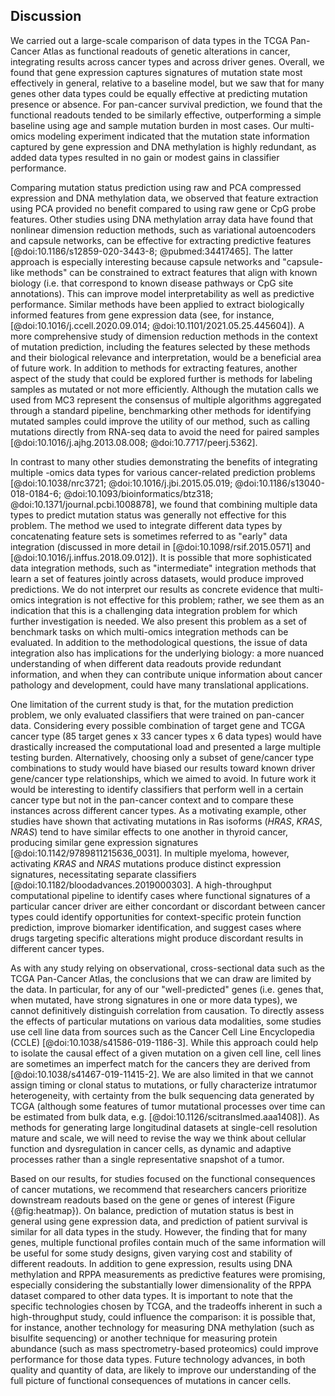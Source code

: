 ## Discussion

We carried out a large-scale comparison of data types in the TCGA Pan-Cancer Atlas as functional readouts of genetic alterations in cancer, integrating results across cancer types and across driver genes.
Overall, we found that gene expression captures signatures of mutation state most effectively in general, relative to a baseline model, but we saw that for many genes other data types could be equally effective at predicting mutation presence or absence.
For pan-cancer survival prediction, we found that the functional readouts tended to be similarly effective, outperforming a simple baseline using age and sample mutation burden in most cases.
Our multi-omics modeling experiment indicated that the mutation state information captured by gene expression and DNA methylation is highly redundant, as added data types resulted in no gain or modest gains in classifier performance.

Comparing mutation status prediction using raw and PCA compressed expression and DNA methylation data, we observed that feature extraction using PCA provided no benefit compared to using raw gene or CpG probe features.
Other studies using DNA methylation array data have found that nonlinear dimension reduction methods, such as variational autoencoders and capsule networks, can be effective for extracting predictive features [@doi:10.1186/s12859-020-3443-8; @pubmed:34417465].
The latter approach is especially interesting because capsule networks and "capsule-like methods" can be constrained to extract features that align with known biology (i.e. that correspond to known disease pathways or CpG site annotations).
This can improve model interpretability as well as predictive performance.
Similar methods have been applied to extract biologically informed features from gene expression data (see, for instance, [@doi:10.1016/j.ccell.2020.09.014; @doi:10.1101/2021.05.25.445604]).
A more comprehensive study of dimension reduction methods in the context of mutation prediction, including the features selected by these methods and their biological relevance and interpretation, would be a beneficial area of future work.
In addition to methods for extracting features, another aspect of the study that could be explored further is methods for labeling samples as mutated or not more efficiently.
Although the mutation calls we used from MC3 represent the consensus of multiple algorithms aggregated through a standard pipeline, benchmarking other methods for identifying mutated samples could improve the utility of our method, such as calling mutations directly from RNA-seq data to avoid the need for paired samples [@doi:10.1016/j.ajhg.2013.08.008; @doi:10.7717/peerj.5362].

In contrast to many other studies demonstrating the benefits of integrating multiple -omics data types for various cancer-related prediction problems [@doi:10.1038/nrc3721; @doi:10.1016/j.jbi.2015.05.019; @doi:10.1186/s13040-018-0184-6; @doi:10.1093/bioinformatics/btz318; @doi:10.1371/journal.pcbi.1008878], we found that combining multiple data types to predict mutation status was generally not effective for this problem.
The method we used to integrate different data types by concatenating feature sets is sometimes referred to as "early" data integration (discussed in more detail in [@doi:10.1098/rsif.2015.0571] and [@doi:10.1016/j.inffus.2018.09.012]).
It is possible that more sophisticated data integration methods, such as "intermediate" integration methods that learn a set of features jointly across datasets, would produce improved predictions.
We do not interpret our results as concrete evidence that multi-omics integration is not effective for this problem; rather, we see them as an indication that this is a challenging data integration problem for which further investigation is needed.
We also present this problem as a set of benchmark tasks on which multi-omics integration methods can be evaluated.
In addition to the methodological questions, the issue of data integration also has implications for the underlying biology: a more nuanced understanding of when different data readouts provide redundant information, and when they can contribute unique information about cancer pathology and development, could have many translational applications.

One limitation of the current study is that, for the mutation prediction problem, we only evaluated classifiers that were trained on pan-cancer data.
Considering every possible combination of target gene and TCGA cancer type (85 target genes x 33 cancer types x 6 data types) would have drastically increased the computational load and presented a large multiple testing burden.
Alternatively, choosing only a subset of gene/cancer type combinations to study would have biased our results toward known driver gene/cancer type relationships, which we aimed to avoid.
In future work it would be interesting to identify classifiers that perform well in a certain cancer type but not in the pan-cancer context and to compare these instances across different cancer types.
As a motivating example, other studies have shown that activating mutations in Ras isoforms (_HRAS_, _KRAS_, _NRAS_) tend to have similar effects to one another in thyroid cancer, producing similar gene expression signatures [@doi:10.1142/9789811215636_0031].
In multiple myeloma, however, activating _KRAS_ and _NRAS_ mutations produce distinct expression signatures, necessitating separate classifiers [@doi:10.1182/bloodadvances.2019000303].
A high-throughput computational pipeline to identify cases where functional signatures of a particular cancer driver are either concordant or discordant between cancer types could identify opportunities for context-specific protein function prediction, improve biomarker identification, and suggest cases where drugs targeting specific alterations might produce discordant results in different cancer types.

As with any study relying on observational, cross-sectional data such as the TCGA Pan-Cancer Atlas, the conclusions that we can draw are limited by the data.
In particular, for any of our "well-predicted" genes (i.e. genes that, when mutated, have strong signatures in one or more data types), we cannot definitively distinguish correlation from causation.
To directly assess the effects of particular mutations on various data modalities, some studies use cell line data from sources such as the Cancer Cell Line Encyclopedia (CCLE) [@doi:10.1038/s41586-019-1186-3].
While this approach could help to isolate the causal effect of a given mutation on a given cell line, cell lines are sometimes an imperfect match for the cancers they are derived from [@doi:10.1038/s41467-019-11415-2].
We are also limited in that we cannot assign timing or clonal status to mutations, or fully characterize intratumor heterogeneity, with certainty from the bulk sequencing data generated by TCGA (although some features of tumor mutational processes over time can be estimated from bulk data, e.g. [@doi:10.1126/scitranslmed.aaa1408]).
As methods for generating large longitudinal datasets at single-cell resolution mature and scale, we will need to revise the way we think about cellular function and dysregulation in cancer cells, as dynamic and adaptive processes rather than a single representative snapshot of a tumor.

Based on our results, for studies focused on the functional consequences of cancer mutations, we recommend that researchers cancers prioritize downstream readouts based on the gene or genes of interest (Figure {@fig:heatmap}).
On balance, prediction of mutation status is best in general using gene expression data, and prediction of patient survival is similar for all data types in the study.
However, the finding that for many genes, multiple functional profiles contain much of the same information will be useful for some study designs, given varying cost and stability of different readouts.
In addition to gene expression, results using DNA methylation and RPPA measurements as predictive features were promising, especially considering the substantially lower dimensionality of the RPPA dataset compared to other data types.
It is important to note that the specific technologies chosen by TCGA, and the tradeoffs inherent in such a high-throughput study, could influence the comparison: it is possible that, for instance, another technology for measuring DNA methylation (such as bisulfite sequencing) or another technique for measuring protein abundance (such as mass spectrometry-based proteomics) could improve performance for those data types.
Future technology advances, in both quality and quantity of data, are likely to improve our understanding of the full picture of functional consequences of mutations in cancer cells.
